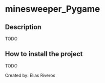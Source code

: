 # minesweeper_Pygame

## Description

TODO

## How to install the project

TODO


Created by: Elias Riveros